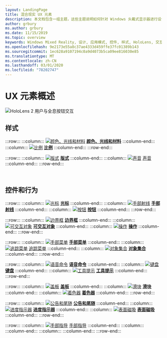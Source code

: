 ```yaml
---
layout: LandingPage
title: 混合现实 UX 元素
description: 本文档包含一组主题，这些主题说明如何针对 Windows 头戴式显示器进行设计。
author: grbury
ms.author: grbury
ms.date: 11/15/2019
ms.topic: overview
keywords: Windows Mixed Reality, 设计, 应用模式, 控件, 样式, HoloLens, 交互, UX 元素, 行为, 构建基块
ms.openlocfilehash: 9e2173e55a8c37ae4333d459ffe37fc01389b143
ms.sourcegitcommit: 1ec628a9107194c0a9d4073b5ca09ee816030e85
ms.translationtype: MT
ms.contentlocale: zh-CN
ms.lasthandoff: 03/01/2020
ms.locfileid: "78202747"
---
```

# <a name="ux-elements-overview"></a>UX 元素概述

![HoloLens 2 用户与全息按钮交互](images/06_AppPatterns.png)

## <a name="style"></a>样式

:::row:::
    :::column:::
       [![颜色、光线和材料](images/640px-fragments.png)](color,-light-and-materials.md) **[颜色、光线和材料](color,-light-and-materials.md)**
    :::column-end:::
    :::column:::
       [![比例](images/volvo-cars-microsoft-hololens-experience01-640px.png)](scale.md) **[比例](scale.md)**
    :::column-end:::
:::row-end:::

:::row:::
    :::column:::
       [![版式](images/text_in_unity_viewingangle.png)](typography.md) **[版式](typography.md)**
    :::column-end:::
    :::column:::
       [![声音](images/spatialaudio.png)](spatial-sound.md) [声音](spatial-sound.md) 
    :::column-end:::
:::row-end:::

<br>

## <a name="controls-and-behaviors"></a>控件和行为

:::row:::
    :::column:::
       [![光标](images/UX/UX_Hero_Cursor.jpg)](cursors.md) **[光标](cursors.md)**
    :::column-end:::
    :::column:::
       [![手部射线](images/UX/UX_Hero_HandRay.jpg)](point-and-commit.md) **[手部射线](point-and-commit.md)**
    :::column-end:::
    :::column:::
       [![按钮](images/UX/UX_Hero_Button.jpg)](button.md) **[按钮](button.md)**
    :::column-end:::
:::row-end:::

:::row:::
    :::column:::
       [![边界框](images/UX/UX_Hero_BoundingBox.jpg)](app-bar-and-bounding-box.md) **[边界框](app-bar-and-bounding-box.md)**
    :::column-end:::
    :::column:::
       [![可交互对象](images/UX/UX_Hero_Interactable.jpg)](interactable-object.md) **[可交互对象](interactable-object.md)**
    :::column-end:::
    :::column:::
       [![操作](images/UX/UX_Hero_Manipulation.jpg)](direct-manipulation.md) **[操作](direct-manipulation.md)**
    :::column-end:::
:::row-end:::

:::row:::
    :::column:::
       [![手部菜单](images/UX/UX_Hero_HandMenu.jpg)](hand-menu.md) **[手部菜单](hand-menu.md)**
    :::column-end:::
    :::column:::
       [![追踪菜单](images/UX/UX_Hero_NearMenu.jpg)](near-menu.md) [追踪菜单](near-menu.md) 
    :::column-end:::
    :::column:::
       [![对象集合](images/UX/UX_Hero_ObjectCollection.jpg)](object-collection.md) **[对象集合](object-collection.md)**
    :::column-end:::
:::row-end:::

:::row:::
    :::column:::
       [![语音命令](images/UX/UX_Hero_VoiceCommand.jpg)](voice-input.md) **[语音命令](voice-input.md)**
    :::column-end:::
    :::column:::
       [![键盘](images/UX/UX_Hero_Keyboard.jpg)](keyboard.md) **[键盘](keyboard.md)**
    :::column-end:::
    :::column:::
       [![工具提示](images/UX/UX_Hero_Tooltip.jpg)](tooltip.md) **[工具提示](tooltip.md)**
    :::column-end:::
:::row-end:::

:::row:::
    :::column:::
       [![盖板](images/UX/UX_Hero_Slate.jpg)](slate.md) **[盖板](slate.md)**
    :::column-end:::
    :::column:::
       [![滑块](images/UX/UX_Hero_Slider.jpg)](slider.md) **[滑块](slider.md)**
    :::column-end:::
    :::column:::
        [![着色器](images/UX/UX_Hero_StandardShader.jpg)](shader.md) **[着色器](shader.md)**
    :::column-end:::
:::row-end:::

:::row:::
    :::column:::
        [![公告和尾随](images/UX/MRTK_TagAlong.gif)](billboarding-and-tag-along.md) **[公告和尾随](billboarding-and-tag-along.md)**
    :::column-end:::
    :::column:::
       [![进度指示器](images/UX/MRTK_ProgressIndicator.gif)](progress.md) **[进度指示器](progress.md)**
    :::column-end:::
    :::column:::
       [![表面磁吸](images/UX/MRTK_SurfaceMagnetism.gif)](surface-magnetism.md) **[表面磁吸](surface-magnetism.md)**
    :::column-end:::
:::row-end:::

:::row:::
    :::column:::
       [![手部指导](images/HandCoach/MRTK_handCoach.jpg)](hand-coach.md) [手部指导](hand-coach.md) 
    :::column-end:::
    :::column:::
    :::column-end:::
    :::column:::
    :::column-end:::
:::row-end:::

<br>

<br>

